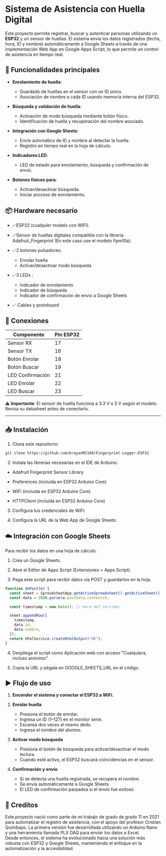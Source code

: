 # Sistema de Asistencia con Huella Digital

Este proyecto permite registrar, buscar y autenticar personas utilizando un **ESP32** y un sensor de huellas.
El sistema envía los datos registrados (fecha, hora, ID y nombre) automáticamente a Google Sheets a través de una implementación Web App en Google Apps Script, lo que permite un control de asistencia en tiempo real.


## 🧩 Funcionalidades principales
- **Enrolamiento de huella**:
  - Guardado de huellas en el sensor con un ID único.
  - Asociación de nombre a cada ID usando memoria interna del ESP32.

- **Búsqueda y validación de huella**:
  - Activación de modo búsqueda mediante botón físico.
  - Identificación de huella y recuperación del nombre asociado.

- **Integración con Google Sheets**:
  - Envío automático de ID y nombre al detectar la huella.
  - Registro en tiempo real en la hoja de cálculo.

- **Indicadores LED**:
  - LED de estado para enrolamiento, búsqueda y confirmación de envío.

- **Botones físicos para**:
  - Activar/desactivar búsqueda.
  - Iniciar proceso de enrolamiento.

## 📦 Hardware necesario

- ✅ESP32 (cualquier modelo con WIFI).
- ✅Sensor de huellas digitales compatible con la librería Adafruit_Fingerprint (En este caso use el modelo Fpm10a).

- ✅2 botones pulsadores:
  - Enrolar huella
  - Activar/desactivar modo búsqueda
- ✅3 LEDs :
  - Indicador de enrolamiento
  - Indicador de búsqueda
  - Indicador de confirmación de envío a Google Sheets
- ✅ Cables y protoboard


## 🔌 Conexiones

| Componente       | Pin ESP32 |
|------------------|-----------|
| Sensor RX        | 17        |
| Sensor TX        | 16        |
| Botón Enrolar    | 18        |
| Botón Buscar     | 19        |
| LED Confirmación | 21        |
| LED Enrolar      | 22        |
| LED Buscar       | 23        |

⚠️ **Importante**: El sensor de huella funciona a 3.3 V o 5 V según el modelo. Revisa su datasheet antes de conectarlo.

---

## 📥 Instalación

1. Clona este repositorio:
```bash
git clone https://github.com/brayanM2108/Fingerprint-Logger-ESP32
```
2. Instala las librerías necesarias en el IDE de Arduino:

- Adafruit Fingerprint Sensor Library

- Preferences (incluida en ESP32 Arduino Core)

- WiFi (incluida en ESP32 Arduino Core)

- HTTPClient (incluida en ESP32 Arduino Core)

3. Configura tus credenciales de WiFi:

4. Configura la URL de la Web App de Google Sheets:

## ☁️ Integración con Google Sheets
Para recibir los datos en una hoja de cálculo:

1. Crea un Google Sheets.

2. Abre el Editor de Apps Script (Extensiones > Apps Script).

3. Pega este script para recibir datos vía POST y guardarlos en la hoja.
```javascript
function doPost(e) {
  const sheet = SpreadsheetApp.getActiveSpreadsheet().getActiveSheet();
  const data = JSON.parse(e.postData.contents);

  const timestamp = new Date(); // hora del servidor

  sheet.appendRow([
    timestamp,
    data.id,
    data.nombre,
  ]);
  return HtmlService.createHtmlOutput("OK");
}
```
4. Despliega el script como Aplicación web con acceso "Cualquiera, incluso anónimo".

5. Copia la URL y pégala en GOOGLE_SHEETS_URL en el código.

## ▶️ Flujo de uso

1. **Encender el sistema y conectar el ESP32 a WiFi.**

2. **Enrolar huella**  
   - Presiona el botón de enrolar.  
   - Ingresa un ID (1–127) en el monitor serie.  
   - Escanea dos veces el mismo dedo.  
   - Ingresa el nombre del alumno.

3. **Activar modo búsqueda**  
   - Presiona el botón de búsqueda para activar/desactivar el modo lectura.  
   - Cuando esté activo, el ESP32 buscará coincidencias en el sensor.

4. **Confirmación y envío**  
   - Si se detecta una huella registrada, se recupera el nombre.  
   - Se envía automáticamente a Google Sheets.  
   - El LED de confirmación parpadea si el envío fue exitoso.

## 👥 Creditos
Este proyecto nació como parte de mi trabajo de grado de grado 11 en 2021 para automatizar el registro de asistencia, con el apoyo del profesor Cristian Quimbayo. 
La primera versión fue desarrollada utilizando un Arduino Nano y una herramienta llamada PLX DAQ para enviar los datos a Excel.  
Desde entonces, el sistema ha evolucionado hacia una solución más robusta con ESP32 y Google Sheets, manteniendo el enfoque en la automatización y la accesibilidad.



